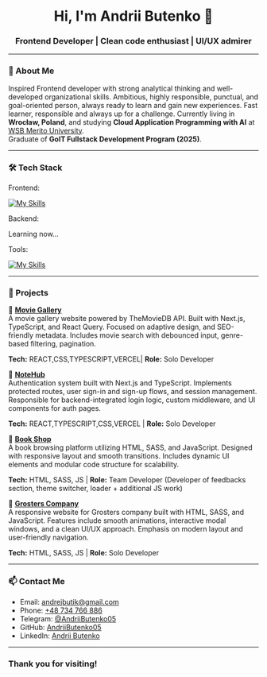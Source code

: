 <h1 align="center">Hi, I'm Andrii Butenko 👋</h1>
<h3 align="center">Frontend Developer | Clean code enthusiast | UI/UX admirer</h3>

---

### 🧾 About Me

Inspired Frontend developer with strong analytical thinking and well-developed organizational skills. 
Ambitious, highly responsible, punctual, and goal-oriented person, always ready to learn and gain new experiences. 
Fast learner, responsible and always up for a challenge.
Currently living in **Wrocław, Poland**, and studying **Cloud Application Programming with AI** at [WSB Merito University](https://www.merito.pl/wroclaw/studia-i-szkolenia/studia-i-stopnia/kierunki-i-specjalnosci/informatyka/programista-aplikacji-w-chmurze-z-wykorzystaniem-ai).  
Graduate of **GoIT Fullstack Development Program (2025)**.

---

### 🛠 Tech Stack

Frontend:

[![My Skills](https://skillicons.dev/icons?i=html,css,js,ts,react,nextjs)](https://skillicons.dev)

Backend:

Learning now...

Tools:

[![My Skills](https://skillicons.dev/icons?i=git,github,vscode,vite,vercel,postman,windows)](https://skillicons.dev)

---

### 🚀 Projects

📌 **[Movie Gallery](https://github.com/AndriiButenko05/movie-gallery-project)**  
A movie gallery website powered by TheMovieDB API. Built with Next.js, TypeScript, and React Query. 
Focused on adaptive design, and SEO-friendly metadata. 
Includes movie search with debounced input, genre-based filtering, pagination.

**Tech:** REACT,CSS,TYPESCRIPT,VERCEL| **Role:** Solo Developer  

📌 **[NoteHub](https://github.com/AndriiButenko05/09-auth)**  
Authentication system built with Next.js and TypeScript.
Implements protected routes, user sign-in and sign-up flows, and session management. 
Responsible for backend-integrated login logic, custom middleware, and UI components for auth pages.

**Tech:** REACT,TYPESCRIPT,CSS,VERCEL | **Role:** Solo Developer 

📌 **[Book Shop](https://github.com/AndriiButenko05/project-js-06)**  
A book browsing platform utilizing HTML, SASS, and JavaScript. 
Designed with responsive layout and smooth transitions. 
Includes dynamic UI elements and modular code structure for scalability.

**Tech:** HTML, SASS, JS | **Role:** Team Developer (Developer of feedbacks section, theme switcher, loader + additional JS work)

📌 **[Grosters Company](https://github.com/AndriiButenko05/project-grosters)**  
A responsive website for Grosters company built with HTML, SASS, and JavaScript. 
Features include smooth animations, interactive modal windows, and a clean UI/UX approach. 
Emphasis on modern layout and user-friendly navigation.  

**Tech:** HTML, SASS, JS | **Role:** Solo Developer 

---

### 📫 Contact Me

- Email: andrejbutik@gmail.com  
- Phone: [+48 734 766 886](tel:+48734766886)  
- Telegram: [@AndriiButenko05](https://t.me/AndriiButenko05)  
- GitHub: [AndriiButenko05](https://github.com/AndriiButenko05)
- LinkedIn: [Andrii Butenko](https://www.linkedin.com/in/andrii-butenko-5190a6371)

---

### Thank you for visiting!
